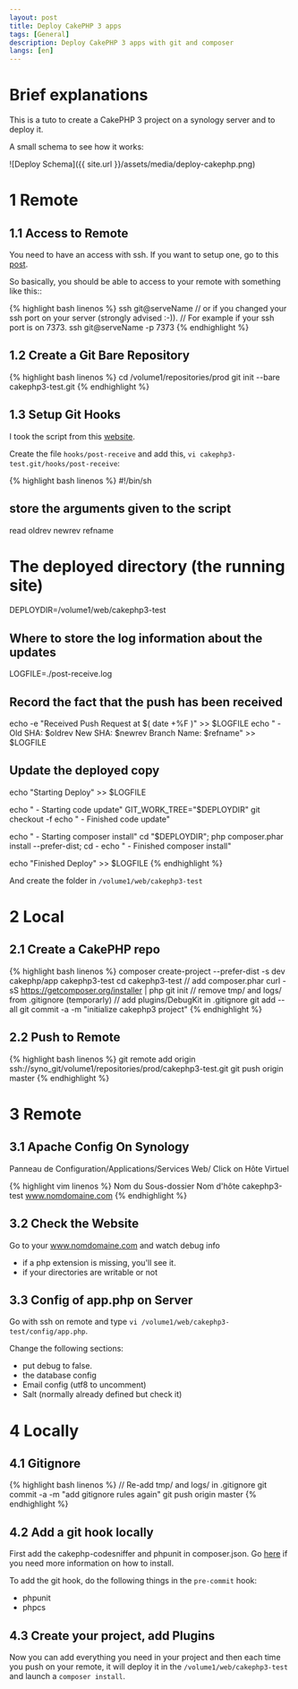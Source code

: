 ```yaml
---
layout: post
title: Deploy CakePHP 3 apps
tags: [General]
description: Deploy CakePHP 3 apps with git and composer
langs: [en]
---
```


Brief explanations
==================

This is a tuto to create a CakePHP 3 project on a synology server and to deploy it.

A small schema to see how it works:

![Deploy Schema]({{ site.url }}/assets/media/deploy-cakephp.png)


1 Remote
========

1.1 Access to Remote
--------------------

You need to have an access with ssh. If you want to setup one, go
to this [post](http://cake17.github.io/2014/10/15/ssh-keys.html).

So basically, you should be able to access to your remote with something like this::

{% highlight bash linenos %}
ssh git@serveName
// or if you changed your ssh port on your server (strongly advised :-)).
// For example if your ssh port is on 7373.
ssh git@serveName -p 7373
{% endhighlight %}

1.2 Create a Git Bare Repository
--------------------------------

{% highlight bash linenos %}
cd /volume1/repositories/prod
git init --bare cakephp3-test.git
{% endhighlight %}

1.3 Setup Git Hooks
-------------------

I took the script from this [website](http://www.sitepoint.com/one-click-app-deployment-server-side-git-hooks).

Create the file `hooks/post-receive` and add this,
`vi cakephp3-test.git/hooks/post-receive`:

{% highlight bash linenos %}
#!/bin/sh
## store the arguments given to the script
read oldrev newrev refname

# The deployed directory (the running site)
DEPLOYDIR=/volume1/web/cakephp3-test

## Where to store the log information about the updates
LOGFILE=./post-receive.log

##  Record the fact that the push has been received
echo -e "Received Push Request at $( date +%F )" >> $LOGFILE
echo " - Old SHA: $oldrev New SHA: $newrev Branch Name: $refname" >> $LOGFILE

## Update the deployed copy
echo "Starting Deploy" >> $LOGFILE

echo " - Starting code update"
GIT_WORK_TREE="$DEPLOYDIR" git checkout -f
echo " - Finished code update"

echo " - Starting composer install"
cd "$DEPLOYDIR"; php composer.phar install --prefer-dist; cd -
echo " - Finished composer install"

echo "Finished Deploy" >> $LOGFILE
{% endhighlight %}

And create the folder in `/volume1/web/cakephp3-test`


2 Local
========

2.1 Create a CakePHP repo
-------------------------

{% highlight bash linenos %}
composer create-project --prefer-dist -s dev cakephp/app cakephp3-test
cd cakephp3-test
// add composer.phar
curl -sS https://getcomposer.org/installer | php
git init
// remove tmp/ and logs/ from .gitignore (temporarly)
// add plugins/DebugKit in .gitignore
git add --all
git commit -a -m "initialize cakephp3 project"
{% endhighlight %}

2.2 Push to Remote
------------------

{% highlight bash linenos %}
git remote add origin ssh://syno_git/volume1/repositories/prod/cakephp3-test.git
git push origin master
{% endhighlight %}


3 Remote
=========

3.1 Apache Config On Synology
-----------------------------

Panneau de Configuration/Applications/Services Web/
Click on Hôte Virtuel

{% highlight vim linenos %}
Nom du Sous-dossier		Nom d'hôte
cakephp3-test 	www.nomdomaine.com
{% endhighlight %}

3.2 Check the Website
---------------------

Go to your www.nomdomaine.com and watch debug info
- if a php extension is missing, you'll see it.
- if your directories are writable or not


3.3 Config of app.php on Server
-------------------------------

Go with ssh on remote and type `vi /volume1/web/cakephp3-test/config/app.php`.

Change the following sections:
- put debug to false.
- the database config
- Email config (utf8 to uncomment)
- Salt (normally already defined but check it)


4 Locally
==========

4.1 Gitignore
-------------

{% highlight bash linenos %}
// Re-add tmp/ and logs/ in .gitignore
git commit -a -m "add gitignore rules again"
git push origin master
{% endhighlight %}

4.2 Add a git hook locally
--------------------------

First add the cakephp-codesniffer and phpunit in composer.json.
Go [here](http://cake17.github.io/2014/10/15/tips-cakephp3.html) if you need more information on how to install.

To add the git hook, do the following things in the `pre-commit` hook:
- phpunit
- phpcs

4.3 Create your project, add Plugins
------------------------------------

Now you can add everything you need in your project and then each time you push on your remote, it will deploy it in the `/volume1/web/cakephp3-test` and launch a `composer install`.
